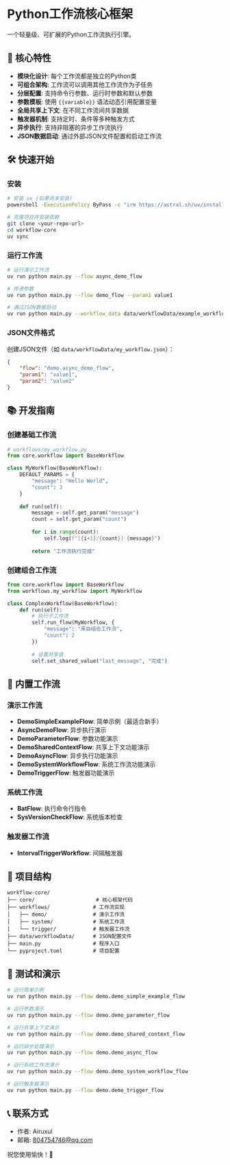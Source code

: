 # Python工作流核心框架

一个轻量级、可扩展的Python工作流执行引擎。

## 🚀 核心特性

- **模块化设计**: 每个工作流都是独立的Python类
- **可组合架构**: 工作流可以调用其他工作流作为子任务
- **分层配置**: 支持命令行参数、运行时参数和默认参数
- **参数模板**: 使用 `{{variable}}` 语法动态引用配置变量
- **全局共享上下文**: 在不同工作流间共享数据
- **触发器机制**: 支持定时、条件等多种触发方式
- **异步执行**: 支持非阻塞的异步工作流执行
- **JSON数据启动**: 通过外部JSON文件配置和启动工作流

## 🛠️ 快速开始

### 安装

```bash
# 安装 uv (如果尚未安装)
powershell -ExecutionPolicy ByPass -c "irm https://astral.sh/uv/install.ps1 | iex"

# 克隆项目并安装依赖
git clone <your-repo-url>
cd workflow-core
uv sync
```

### 运行工作流

```bash
# 运行演示工作流
uv run python main.py --flow async_demo_flow

# 传递参数
uv run python main.py --flow demo_flow --param1 value1

# 通过JSON数据启动
uv run python main.py --workflow_data data/workflowData/example_workflow.json
```

### JSON文件格式

创建JSON文件（如 `data/workflowData/my_workflow.json`）：

```json
{
    "flow": "demo.async_demo_flow",
    "param1": "value1",
    "param2": "value2"
}
```

## 📚 开发指南

### 创建基础工作流

```python
# workflows/my_workflow.py
from core.workflow import BaseWorkflow

class MyWorkflow(BaseWorkflow):
    DEFAULT_PARAMS = {
        "message": "Hello World",
        "count": 3
    }
    
    def run(self):
        message = self.get_param("message")
        count = self.get_param("count")
        
        for i in range(count):
            self.log(f"[{i+1}/{count}] {message}")
        
        return "工作流执行完成"
```

### 创建组合工作流

```python
from core.workflow import BaseWorkflow
from workflows.my_workflow import MyWorkflow

class ComplexWorkflow(BaseWorkflow):
    def run(self):
        # 执行子工作流
        self.run_flow(MyWorkflow, {
            "message": "来自组合工作流",
            "count": 2
        })
        
        # 设置共享值
        self.set_shared_value("last_message", "完成")
```

## 🔧 内置工作流

### 演示工作流
- **DemoSimpleExampleFlow**: 简单示例（最适合新手）
- **AsyncDemoFlow**: 异步执行演示
- **DemoParameterFlow**: 参数功能演示
- **DemoSharedContextFlow**: 共享上下文功能演示
- **DemoAsyncFlow**: 异步执行功能演示
- **DemoSystemWorkflowFlow**: 系统工作流功能演示
- **DemoTriggerFlow**: 触发器功能演示

### 系统工作流
- **BatFlow**: 执行命令行指令
- **SysVersionCheckFlow**: 系统版本检查

### 触发器工作流
- **IntervalTriggerWorkflow**: 间隔触发器

## 📁 项目结构

```
workflow-core/
├── core/                    # 核心框架代码
├── workflows/              # 工作流实现
│   ├── demo/               # 演示工作流
│   ├── system/             # 系统工作流
│   └── trigger/            # 触发器工作流
├── data/workflowData/      # JSON配置文件
├── main.py                 # 程序入口
└── pyproject.toml          # 项目配置
```

## 🧪 测试和演示

```bash
# 运行简单示例
uv run python main.py --flow demo.demo_simple_example_flow

# 运行参数演示
uv run python main.py --flow demo.demo_parameter_flow

# 运行共享上下文演示
uv run python main.py --flow demo.demo_shared_context_flow

# 运行异步处理演示
uv run python main.py --flow demo.demo_async_flow

# 运行系统工作流演示
uv run python main.py --flow demo.demo_system_workflow_flow

# 运行触发器演示
uv run python main.py --flow demo.demo_trigger_flow
```

## 📞 联系方式

- 作者: Airuxul
- 邮箱: 804754746@qq.com

祝您使用愉快！🎉 